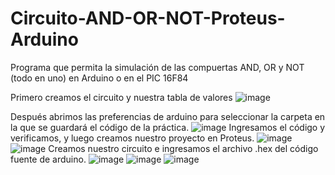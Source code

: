 # Circuito-AND-OR-NOT-Proteus-Arduino

Programa que permita la simulación de las compuertas AND, OR y NOT (todo en uno) en Arduino o en el PIC 16F84 

Primero creamos el circuito y nuestra tabla de valores 
    ![image](https://github.com/user-attachments/assets/edeb1c60-14ba-4282-9e39-dd3b2c91ba7d)

Después abrimos las preferencias de arduino para seleccionar la carpeta en la que se guardará el código de la práctica. 
    ![image](https://github.com/user-attachments/assets/d0c38cc6-ad5f-4d51-a2ca-4bb107b7346d)
      Ingresamos el código y verificamos, y luego creamos nuestro proyecto en Proteus. 
    ![image](https://github.com/user-attachments/assets/0878cd9b-ef60-4e6a-ab6d-3b9348c03c24)
    ![image](https://github.com/user-attachments/assets/e21dcae0-ccbc-4282-a3f0-d31d0d0e9945)
Creamos nuestro circuito e ingresamos el archivo .hex del código fuente de arduino. 
    ![image](https://github.com/user-attachments/assets/eb35f193-6a1a-4e2d-8664-eb829d1a95c1)
    ![image](https://github.com/user-attachments/assets/ed3f96ff-f403-499a-9d14-68729a6633b2)
    ![image](https://github.com/user-attachments/assets/1cd6ae0f-e89e-4b42-86c0-abaf528eba78)

